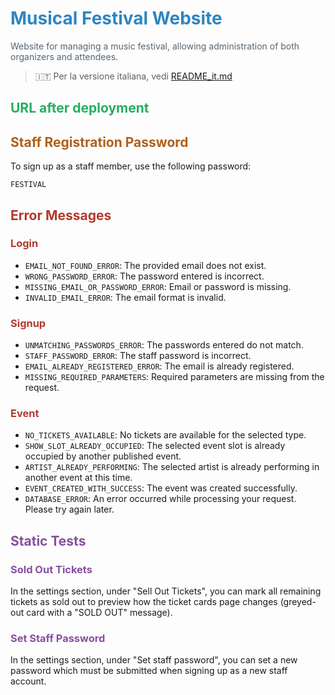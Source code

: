# <span style="color:#2e86c1">Musical Festival Website</span>
<span style="color:#566573">Website for managing a music festival, allowing administration of both organizers and attendees.</span>

> 🇮🇹 Per la versione italiana, vedi [README_it.md](README_it.md)

## <span style="color:#27ae60">URL after deployment</span>

## <span style="color:#af601a">Staff Registration Password</span>
To sign up as a staff member, use the following password:

`FESTIVAL`

## <span style="color:#b03a2e">Error Messages</span>
### <span style="color:#b03a2e">Login</span>
- `EMAIL_NOT_FOUND_ERROR`: The provided email does not exist.
- `WRONG_PASSWORD_ERROR`: The password entered is incorrect.
- `MISSING_EMAIL_OR_PASSWORD_ERROR`: Email or password is missing.
- `INVALID_EMAIL_ERROR`: The email format is invalid.

### <span style="color:#b03a2e">Signup</span>
- `UNMATCHING_PASSWORDS_ERROR`: The passwords entered do not match.
- `STAFF_PASSWORD_ERROR`: The staff password is incorrect.
- `EMAIL_ALREADY_REGISTERED_ERROR`: The email is already registered.
- `MISSING_REQUIRED_PARAMETERS`: Required parameters are missing from the request.

### <span style="color:#b03a2e">Event</span>
- `NO_TICKETS_AVAILABLE`: No tickets are available for the selected type.
- `SHOW_SLOT_ALREADY_OCCUPIED`: The selected event slot is already occupied by another published event.
- `ARTIST_ALREADY_PERFORMING`: The selected artist is already performing in another event at this time.
- `EVENT_CREATED_WITH_SUCCESS`: The event was created successfully.
- `DATABASE_ERROR`: An error occurred while processing your request. Please try again later.

## <span style="color:#884ea0">Static Tests</span>

### <span style="color:#884ea0">Sold Out Tickets</span>
In the settings section, under "Sell Out Tickets", you can mark all remaining tickets as sold out to preview how the ticket cards page changes (greyed-out card with a "SOLD OUT" message).

### <span style="color:#884ea0">Set Staff Password</span>
In the settings section, under "Set staff password", you can set a new password which must be submitted when signing up as a new staff account.